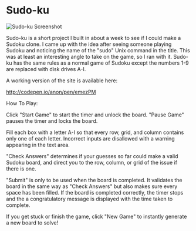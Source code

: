 # Sudo-ku

![Sudo-ku Screenshot](https://cloud.githubusercontent.com/assets/10775357/6070568/9efcb7ea-ad5b-11e4-8457-f3af5a3a53e1.png)

Sudo-ku is a short project I built in about a week to see if I could make a Sudoku clone. I came up with the idea after seeing someone playing Sudoku and noticing the name of the "sudo" Unix command in the title. This was at least an interesting angle to take on the game, so I ran with it. Sudo-ku has the same rules as a normal game of Sudoku except the numbers 1-9 are replaced with disk drives A-I.

A working version of the site is available here:

http://codepen.io/anon/pen/emezPM

How To Play:

Click "Start Game" to start the timer and unlock the board. "Pause Game" pauses the timer and locks the board.

Fill each box with a letter A-I so that every row, grid, and column contains only one of each letter. Incorrect inputs are
disallowed with a warning appearing in the text area.

"Check Answers" determines if your guesses so far could make a valid Sudoku board, and direct you to the row, column, or grid of the issue if there is one.

"Submit" is only to be used when the board is completed. It validates the board in the same way as "Check Answers" but also makes sure every space has been filled. If the board is completed correctly, the timer stops and the a congratulatory message is displayed with the time taken to complete.

If you get stuck or finish the game, click "New Game" to instantly generate a new board to solve!
